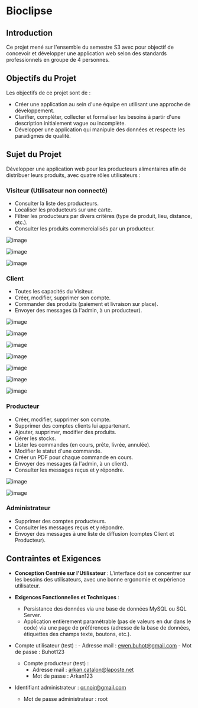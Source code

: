 # Bioclipse

## Introduction

Ce projet mené sur l'ensemble du semestre S3 avec pour objectif de concevoir et développer une application web selon des standards professionnels en groupe de 4 personnes. 

## Objectifs du Projet

Les objectifs de ce projet sont de :
- Créer une application au sein d'une équipe en utilisant une approche de développement.
- Clarifier, compléter, collecter et formaliser les besoins à partir d'une description initialement vague ou incomplète.
- Développer une application qui manipule des données et respecte les paradigmes de qualité.

## Sujet du Projet

Développer une application web pour les producteurs alimentaires afin de distribuer leurs produits, avec quatre rôles utilisateurs :

### Visiteur (Utilisateur non connecté)
- Consulter la liste des producteurs.
- Localiser les producteurs sur une carte.
- Filtrer les producteurs par divers critères (type de produit, lieu, distance, etc.).
- Consulter les produits commercialisés par un producteur.

![image](https://github.com/johannvig/Bioclipse/assets/102874093/65de7b51-97c7-42bf-bc4f-270714403c15)

![image](https://github.com/johannvig/Bioclipse/assets/102874093/575990bb-dbeb-4e1e-b523-a10f7fb1361c)


![image](https://github.com/johannvig/Bioclipse/assets/102874093/7c573d68-a27a-4990-a9dd-1501a5c50dbd)

### Client
- Toutes les capacités du Visiteur.
- Créer, modifier, supprimer son compte.
- Commander des produits (paiement et livraison sur place).
- Envoyer des messages (à l'admin, à un producteur).

![image](https://github.com/johannvig/Bioclipse/assets/102874093/fde8cf51-f326-40f5-a81e-0a996bc05e75)


![image](https://github.com/johannvig/Bioclipse/assets/102874093/b8239b86-8caf-40ef-8af4-f67771af9e75)


![image](https://github.com/johannvig/Bioclipse/assets/102874093/d781b4b8-4eda-49cd-a804-f17eefab75a2)

![image](https://github.com/johannvig/Bioclipse/assets/102874093/94c21f2d-001b-45d3-b883-da8317d11f9a)

![image](https://github.com/johannvig/Bioclipse/assets/102874093/ac83812a-2c72-49cd-ace3-b5524fd065d4)

![image](https://github.com/johannvig/Bioclipse/assets/102874093/4f906832-3890-426c-9bdc-f9e9db7c89a8)

![image](https://github.com/johannvig/Bioclipse/assets/102874093/6ee63ac6-4e54-4430-bfd2-141ddb6884e6)

### Producteur
- Créer, modifier, supprimer son compte.
- Supprimer des comptes clients lui appartenant.
- Ajouter, supprimer, modifier des produits.
- Gérer les stocks.
- Lister les commandes (en cours, prête, livrée, annulée).
- Modifier le statut d'une commande.
- Créer un PDF pour chaque commande en cours.
- Envoyer des messages (à l'admin, à un client).
- Consulter les messages reçus et y répondre.

![image](https://github.com/johannvig/Bioclipse/assets/102874093/cb41812f-e267-4a0a-aa48-b7c9d9e0e003)

![image](https://github.com/johannvig/Bioclipse/assets/102874093/c8b16127-b2ef-4136-b14c-b2cfd4ee669d)

### Administrateur
- Supprimer des comptes producteurs.
- Consulter les messages reçus et y répondre.
- Envoyer des messages à une liste de diffusion (comptes Client et Producteur).

## Contraintes et Exigences

- **Conception Centrée sur l'Utilisateur** : L'interface doit se concentrer sur les besoins des utilisateurs, avec une bonne ergonomie et expérience utilisateur.
- **Exigences Fonctionnelles et Techniques** :
  - Persistance des données via une base de données MySQL ou SQL Server.
  - Application entièrement paramétrable (pas de valeurs en dur dans le code) via une page de préférences (adresse de la base de données, étiquettes des champs texte, boutons, etc.).


- Compte utilisateur (test) :
		- Adresse mail : ewen.buhot@gmail.com
		- Mot de passe : Buhot123

   - Compte producteur (test) :
		- Adresse mail : arkan.catalon@laposte.net
		- Mot de passe : Arkan123
 - Identifiant administrateur : or.noir@gmail.com 
   - Mot de passe administrateur : root
